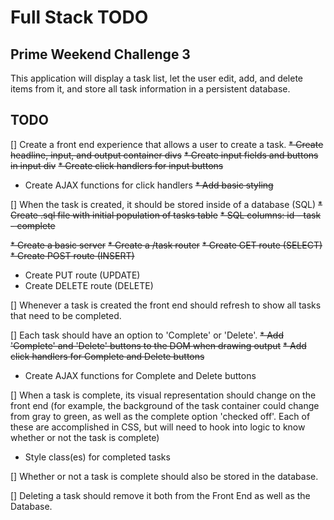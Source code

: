 # Full Stack TODO

## Prime Weekend Challenge 3

This application will display a task list, let the user edit, add, and delete items from it, and store all task information in a persistent database.

## TODO
[] Create a front end experience that allows a user to create a task.
~~* Create headline, input, and output container divs~~
~~* Create input fields and buttons in input div~~
~~* Create click handlers for input buttons~~
* Create AJAX functions for click handlers
~~* Add basic styling~~

[] When the task is created, it should be stored inside of a database (SQL)
~~* Create .sql file with initial population of tasks table~~
~~* SQL columns: id - task - complete~~

~~* Create a basic server~~
~~* Create a /task router~~
~~* Create GET route (SELECT)~~
~~* Create POST route (INSERT)~~
* Create PUT route (UPDATE)
* Create DELETE route (DELETE)

[] Whenever a task is created the front end should refresh to show all tasks that need to be completed.

[] Each task should have an option to 'Complete' or 'Delete'.
~~* Add 'Complete' and 'Delete' buttons to the DOM when drawing output~~
~~* Add click handlers for Complete and Delete buttons~~
* Create AJAX functions for Complete and Delete buttons

[] When a task is complete, its visual representation should change on the front end (for example, the background of the task container could change from gray to green, as well as the complete option 'checked off'. Each of these are accomplished in CSS, but will need to hook into logic to know whether or not the task is complete)
* Style class(es) for completed tasks

[] Whether or not a task is complete should also be stored in the database.

[] Deleting a task should remove it both from the Front End as well as the Database.